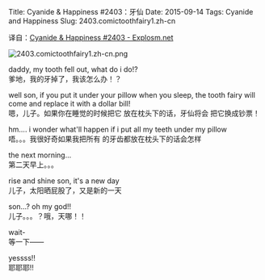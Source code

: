 Title: Cyanide & Happiness #2403：牙仙
Date: 2015-09-14
Tags: Cyanide and Happiness
Slug: 2403.comictoothfairy1.zh-cn

译自：[Cyanide & Happiness #2403 - Explosm.net](http://explosm.net/comics/2403/)


![2403.comictoothfairy1.zh-cn.png](/static/images/comics/2403.comictoothfairy1.zh-cn.png)




daddy, my tooth
fell out, what do i do!?            
爹地，我的牙掉了，我该怎么办！？



well son, if you put it
under your pillow
when you sleep, the tooth
fairy will come and replace
it with a dollar bill!      
嗯，儿子。如果你在睡觉的时候把它
放在枕头下的话，牙仙将会
把它换成钞票！



hm.... i wonder what'll
happen if i put all my
teeth under my pillow           
唔。。。我很好奇如果我把所有
的牙齿都放在枕头下的话会怎样


the next morning...         
第二天早上。。。


rise and shine son, it's
a new day           
儿子，太阳晒屁股了，又是新的一天


son...? oh my god!!     
儿子。。。？哦，天哪！！

wait-           
等一下——

yessss!!         
耶耶耶!!